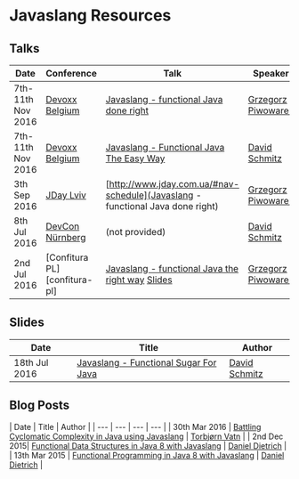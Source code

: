 [//]: # (Note: Resources are sorted starting from newest in descending order)

# Javaslang Resources

## Talks

| Date | Conference | Talk | Speaker |
| --- | --- | --- | --- |
| 7th-11th Nov 2016 | [Devoxx Belgium][devoxx-belgium] | [Javaslang - functional Java done right](http://cfp.devoxx.be/2016/talk/MSD-7684/Javaslang_-_functional_Java_done_right) | [Grzegorz Piwowarek][pivovarit] |
| 7th-11th Nov 2016 | [Devoxx Belgium][devoxx-belgium] | [Javaslang - Functional Java The Easy Way](http://cfp.devoxx.be/2016/talk/JWK-6289/Javaslang%20-%20Functional%20Java%20The%20Easy%20Way) | [David Schmitz][koenighotze] |
| 3th Sep 2016 | [JDay Lviv][jday-lviv] | [http://www.jday.com.ua/#nav-schedule](Javaslang - functional Java done right) | [Grzegorz Piwowarek][pivovarit] |
| 8th Jul 2016 | [DevCon Nürnberg][devcon-nuernberg] | (not provided) | [David Schmitz][koenighotze] |
| 2nd Jul 2016 | [Confitura PL][confitura-pl] | [Javaslang - functional Java the right way](http://2016.confitura.pl/#/presentations/) [Slides](http://slides.com/pivovarit/javaslang-functional-java-done-right) | [Grzegorz Piwowarek][pivovarit] |

## Slides

| Date | Title | Author |
| --- | --- | --- |
| 18th Jul 2016 | [Javaslang - Functional Sugar For Java](http://www.slideshare.net/koenighotze/javaslang-functional-sugar-for-java) | [David Schmitz][koenighotze] |

## Blog Posts

| Date | Title | Author |
| --- | --- | --- | --- |
| 30th Mar 2016 | [Battling Cyclomatic Complexity in Java using Javaslang](http://labs.unacast.com/2016/03/30/battling-cyclomatic-complexity-in-java-using-javaslang/) | [Torbjørn Vatn][torbjornvatn] |
| 2nd Dec 2015| [Functional Data Structures in Java 8 with Javaslang](http://www.javaadvent.com/2015/12/functional-data-structures-in-java-8-with-javaslang.html) | [Daniel Dietrich][danieldietrich] |
| 13th Mar 2015 | [Functional Programming in Java 8 with Javaslang](https://blog.jooq.org/2015/05/13/functional-programming-in-java-8-with-javaslang/) | [Daniel Dietrich][danieldietrich] |

[//]: # (Conferences)
[confitua-pl]: http://confitura.pl "Confitura PL"
[devcon-nuernberg]: http://www.senacor.com/karriere/workshops/devcon/ "DevCon Nürnberg"
[devoxx-belgium]: https://devoxx.be/ "Devoxx Belgium"
[jday-lviv]: http://www.jday.com.ua/ "JDay Lviv"

[//]: # (Users)
[danieldietrich]: https://twitter.com/danieldietrich "@danieldietrich"
[koenighotze]: https://twitter.com/koenighotze "@koenighotze"
[pivovarit]: https://twitter.com/pivovarit "@pivovarit"
[torbjornvatn]: https://twitter.com/torbjornvatn "@torbjornvatn"
